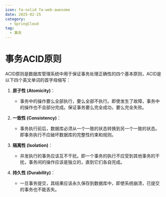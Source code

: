 ```yaml
---
icon: fa-solid fa-web-awesome
date: 2025-02-25
category:
  - SpringCloud
tag:
  - 事务
---
```

# 事务ACID原则

ACID原则是数据库管理系统中用于保证事务处理正确性的四个基本原则，ACID是以下四个英文单词的首字母缩写：

1. **原子性 (Atomicity)**：
   - 事务中的操作要么全部执行，要么全部不执行。即使发生了故障，事务中的操作也不会部分完成。保证事务要么完全成功，要么完全失败。

2. **一致性 (Consistency)**：
   - 事务执行前后，数据库必须从一个一致的状态转换到另一个一致的状态。即事务执行不应破坏数据库的完整性约束和规则。

3. **隔离性 (Isolation)**：
   - 并发执行的事务应该互不干扰。即一个事务的执行不应受到其他事务的干扰，事务间的操作应该是独立的，直到它们各自完成。

4. **持久性 (Durability)**：
   - 一旦事务提交，其结果应该永久保存到数据库中，即使系统崩溃，已提交的事务也不能丢失。
